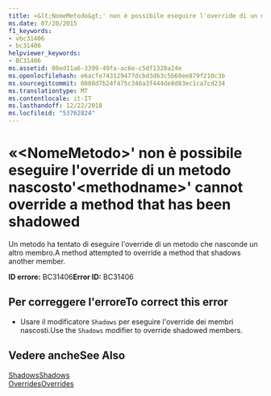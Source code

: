 ```yaml
---
title: «&lt;NomeMetodo&gt;' non è possibile eseguire l'override di un metodo nascosto
ms.date: 07/20/2015
f1_keywords:
- vbc31406
- bc31406
helpviewer_keywords:
- BC31406
ms.assetid: 08ed11a6-3399-49fa-ac6e-c5df1328a24e
ms.openlocfilehash: e6acfe743129477dcbd3d63c5b68ee879f210c3b
ms.sourcegitcommit: 0888d7b24f475c346a3f444de8d83ec1ca7cd234
ms.translationtype: MT
ms.contentlocale: it-IT
ms.lasthandoff: 12/22/2018
ms.locfileid: "53762824"
---
```

# <a name="ltmethodnamegt-cannot-override-a-method-that-has-been-shadowed"></a><span data-ttu-id="1847b-102">«&lt;NomeMetodo&gt;' non è possibile eseguire l'override di un metodo nascosto</span><span class="sxs-lookup"><span data-stu-id="1847b-102">'&lt;methodname&gt;' cannot override a method that has been shadowed</span></span>
<span data-ttu-id="1847b-103">Un metodo ha tentato di eseguire l'override di un metodo che nasconde un altro membro.</span><span class="sxs-lookup"><span data-stu-id="1847b-103">A method attempted to override a method that shadows another member.</span></span>  
  
 <span data-ttu-id="1847b-104">**ID errore:** BC31406</span><span class="sxs-lookup"><span data-stu-id="1847b-104">**Error ID:** BC31406</span></span>  
  
## <a name="to-correct-this-error"></a><span data-ttu-id="1847b-105">Per correggere l'errore</span><span class="sxs-lookup"><span data-stu-id="1847b-105">To correct this error</span></span>  
  
-   <span data-ttu-id="1847b-106">Usare il modificatore `Shadows` per eseguire l'override dei membri nascosti.</span><span class="sxs-lookup"><span data-stu-id="1847b-106">Use the `Shadows` modifier to override shadowed members.</span></span>  
  
## <a name="see-also"></a><span data-ttu-id="1847b-107">Vedere anche</span><span class="sxs-lookup"><span data-stu-id="1847b-107">See Also</span></span>  
 [<span data-ttu-id="1847b-108">Shadows</span><span class="sxs-lookup"><span data-stu-id="1847b-108">Shadows</span></span>](../../visual-basic/language-reference/modifiers/shadows.md)  
 [<span data-ttu-id="1847b-109">Overrides</span><span class="sxs-lookup"><span data-stu-id="1847b-109">Overrides</span></span>](../../visual-basic/language-reference/modifiers/overrides.md)

